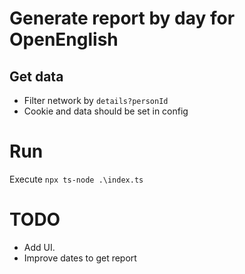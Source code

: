 # Generate report by day for OpenEnglish

## Get data

- Filter network by `details?personId`
- Cookie and data should be set in config

# Run

Execute `npx ts-node .\index.ts`

# TODO

- Add UI.
- Improve dates to get report
